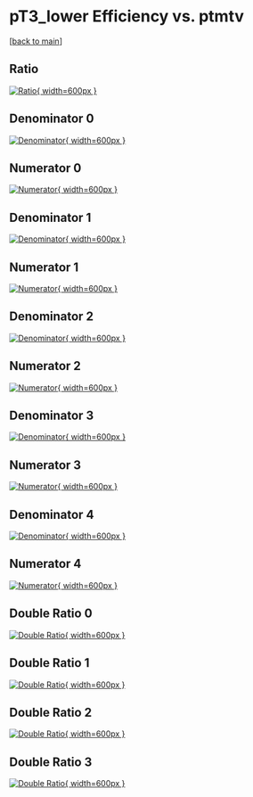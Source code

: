 # pT3_lower Efficiency vs. ptmtv

[[back to main](./)]



## Ratio

[![Ratio](../mtv/var/pT3_lower_vtr_321_1_eff_ptmtv.png){ width=600px }](../mtv/var/pT3_lower_vtr_321_1_eff_ptmtv.pdf)

## Denominator 0

[![Denominator](../mtv/den/pT3_lower_vtr_321_1_eff_ptmtv_den0.png){ width=600px }](../mtv/den/pT3_lower_vtr_321_1_eff_ptmtv_den0.pdf)

## Numerator 0

[![Numerator](../mtv/num/pT3_lower_vtr_321_1_eff_ptmtv_num0.png){ width=600px }](../mtv/num/pT3_lower_vtr_321_1_eff_ptmtv_num0.pdf)

## Denominator 1

[![Denominator](../mtv/den/pT3_lower_vtr_321_1_eff_ptmtv_den1.png){ width=600px }](../mtv/den/pT3_lower_vtr_321_1_eff_ptmtv_den1.pdf)

## Numerator 1

[![Numerator](../mtv/num/pT3_lower_vtr_321_1_eff_ptmtv_num1.png){ width=600px }](../mtv/num/pT3_lower_vtr_321_1_eff_ptmtv_num1.pdf)

## Denominator 2

[![Denominator](../mtv/den/pT3_lower_vtr_321_1_eff_ptmtv_den2.png){ width=600px }](../mtv/den/pT3_lower_vtr_321_1_eff_ptmtv_den2.pdf)

## Numerator 2

[![Numerator](../mtv/num/pT3_lower_vtr_321_1_eff_ptmtv_num2.png){ width=600px }](../mtv/num/pT3_lower_vtr_321_1_eff_ptmtv_num2.pdf)

## Denominator 3

[![Denominator](../mtv/den/pT3_lower_vtr_321_1_eff_ptmtv_den3.png){ width=600px }](../mtv/den/pT3_lower_vtr_321_1_eff_ptmtv_den3.pdf)

## Numerator 3

[![Numerator](../mtv/num/pT3_lower_vtr_321_1_eff_ptmtv_num3.png){ width=600px }](../mtv/num/pT3_lower_vtr_321_1_eff_ptmtv_num3.pdf)

## Denominator 4

[![Denominator](../mtv/den/pT3_lower_vtr_321_1_eff_ptmtv_den4.png){ width=600px }](../mtv/den/pT3_lower_vtr_321_1_eff_ptmtv_den4.pdf)

## Numerator 4

[![Numerator](../mtv/num/pT3_lower_vtr_321_1_eff_ptmtv_num4.png){ width=600px }](../mtv/num/pT3_lower_vtr_321_1_eff_ptmtv_num4.pdf)

## Double Ratio 0

[![Double Ratio](../mtv/ratio/pT3_lower_vtr_321_1_eff_ptmtv_ratio0.png){ width=600px }](../mtv/ratio/pT3_lower_vtr_321_1_eff_ptmtv_ratio0.pdf)

## Double Ratio 1

[![Double Ratio](../mtv/ratio/pT3_lower_vtr_321_1_eff_ptmtv_ratio1.png){ width=600px }](../mtv/ratio/pT3_lower_vtr_321_1_eff_ptmtv_ratio1.pdf)

## Double Ratio 2

[![Double Ratio](../mtv/ratio/pT3_lower_vtr_321_1_eff_ptmtv_ratio2.png){ width=600px }](../mtv/ratio/pT3_lower_vtr_321_1_eff_ptmtv_ratio2.pdf)

## Double Ratio 3

[![Double Ratio](../mtv/ratio/pT3_lower_vtr_321_1_eff_ptmtv_ratio3.png){ width=600px }](../mtv/ratio/pT3_lower_vtr_321_1_eff_ptmtv_ratio3.pdf)

